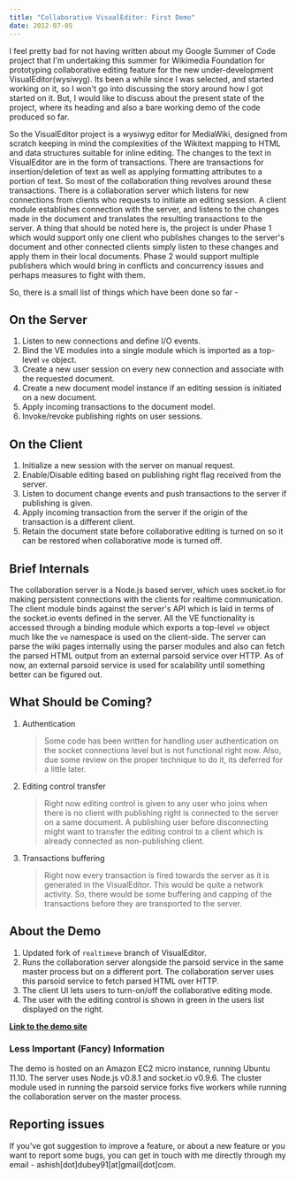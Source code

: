 ```yaml
---
title: "Collaborative VisualEditor: First Demo"
date: 2012-07-05
---
```


I feel pretty bad for not having written about my Google Summer of Code project that I'm undertaking this summer for Wikimedia Foundation for prototyping collaborative editing feature for the new under-development VisualEditor(wysiwyg). Its been a while since I was selected, and started working on it, so I won't go into discussing the story around how I got started on it. But, I would like to discuss about the present state of the project, where its heading and also a bare working demo of the code produced so far.

So the VisualEditor project is a wysiwyg editor for MediaWiki, designed from scratch keeping in mind the complexities of the Wikitext mapping to HTML and data structures suitable for inline editing. The changes to the text in VisualEditor are in the form of transactions. There are transactions for insertion/deletion of text as well as applying formatting attributes to a portion of text. 
So most of the collaboration thing revolves around these transactions. There is a collaboration server which listens for new connections from clients who requests to initiate an editing session. A client module establishes connection with the server, and listens to the changes made in the document and translates the resulting transactions to the server. A thing that should be noted here is, the project is under Phase 1 which would support only one client who publishes changes to the server's document and other connected clients simply listen to these changes and apply them in their local documents. Phase 2 would support multiple publishers which would bring in conflicts and concurrency issues and perhaps measures to fight with them.

So, there is a small list of things which have been done so far -

## On the Server

1. Listen to new connections and define I/O events.
2. Bind the VE modules into a single module which is imported as a top-level `ve` object.
3. Create a new user session on every new connection and associate with the requested document.
4. Create a new document model instance if an editing session is initiated on a new document.
5. Apply incoming transactions to the document model.
6. Invoke/revoke publishing rights on user sessions.

## On the Client

1. Initialize a new session with the server on manual request.
2. Enable/Disable editing based on publishing right flag received from the server.
3. Listen to document change events and push transactions to the server if publishing is given.
4. Apply incoming transaction from the server if the origin of the transaction is a different client.
5. Retain the document state before collaborative editing is turned on so it can be restored when collaborative mode is turned off.

## Brief Internals

The collaboration server is a Node.js based server, which uses socket.io for making persistent connections with the clients for realtime communication. The client module binds against the server's API which is laid in terms of the socket.io events defined in the server. All the VE functionality is accessed through a binding module which exports a top-level `ve` object much like the `ve` namespace is used on the client-side. The server can parse the wiki pages internally using the parser modules and also can fetch the parsed HTML output from an external parsoid service over HTTP. As of now, an external parsoid service is used for scalability until something better can be figured out.

## What Should be Coming?

1. Authentication

    > Some code has been written for handling user authentication on the socket connections level but is not functional right now. Also, due some review on the proper technique to do it, its deferred for a little later.

2. Editing control transfer

    > Right now editing control is given to any user who joins when there is no client with publishing right is connected to the server on a same document. A publishing user before disconnecting might want to transfer the editing control to a client which is already connected as non-publishing client.

3. Transactions buffering

    > Right now every transaction is fired towards the server as it is generated in the VisualEditor. This would be quite a network activity. So, there would be some buffering and capping of the transactions before they are transported to the server.

## About the Demo

1. Updated fork of `realtimeve` branch of VisualEditor.
2. Runs the collaboration server alongside the parsoid service in the same master process but on a different port. The collaboration server uses this parsoid service to fetch parsed HTML over HTTP.
3. The client UI lets users to turn-on/off the collaborative editing mode.
4. The user with the editing control is shown in green in the users list displayed on the right.

[**Link to the demo site**][1]

### Less Important (Fancy) Information

The demo is hosted on an Amazon EC2 micro instance, running Ubuntu 11.10. The server uses Node.js v0.8.1 and socket.io v0.9.6. The cluster module used in running the parsoid service forks five workers while running the collaboration server on the master process.

## Reporting issues

If you've got suggestion to improve a feature, or about a new feature or you want to report some bugs, you can get in touch with me directly through my email - ashish[dot]dubey91[at]gmail[dot]com.

[1]: http://ashishdubey.info/mw/index.php
